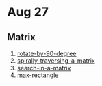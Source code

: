 # Aug 27
## Matrix


1. <a href="https://practice.geeksforgeeks.org/problems/rotate-by-90-degree-1587115621/1/">rotate-by-90-degree</a>
2. <a href="https://practice.geeksforgeeks.org/problems/spirally-traversing-a-matrix-1587115621/1/">spirally-traversing-a-matrix</a>
3. <a href="https://practice.geeksforgeeks.org/problems/search-in-a-matrix-1587115621/1/">search-in-a-matrix</a><br>
4. <a href="https://practice.geeksforgeeks.org/problems/max-rectangle/1/">max-rectangle</a>



